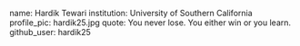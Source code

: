 name: Hardik Tewari
institution: University of Southern California
profile_pic: hardik25.jpg
quote: You never lose. You either win or you learn.
github_user: hardik25